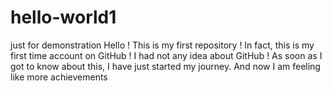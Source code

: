 # hello-world1
just for demonstration
Hello ! This is my first repository ! In fact, this is my first time account on GitHub ! I had not any idea about GitHub ! As soon as I got to know about this, I have just started my journey.
And now I am feeling like more achievements
